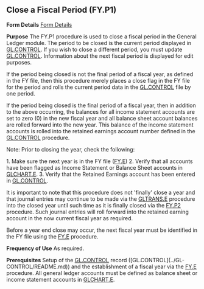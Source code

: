 ## Close a Fiscal Period (FY.P1)
<PageHeader />

**Form Details**
[Form Details](../FY-P1-1/README.md)

**Purpose**
The FY.P1 procedure is used to close a fiscal period in the General Ledger
module. The period to be closed is the current period displayed in
[GL.CONTROL](../GL-CONTROL/README.md). If you wish to close a different period, you
must update [GL.CONTROL](../GL-CONTROL/README.md). Information about the next fiscal
period is displayed for edit purposes.

If the period being closed is not the final period of a fiscal year, as
defined in the FY file, then this procedure merely places a close flag in the
FY file for the period and rolls the current period data in the
[GL.CONTROL](../GL-CONTROL/README.md) file by one period.

If the period being closed is the final period of a fiscal year, then in
addition to the above occurring, the balances for all income statement
accounts are set to zero (0) in the new fiscal year and all balance sheet
account balances are rolled forward into the new year. This balance of the
income statement accounts is rolled into the retained earnings account number
defined in the [GL.CONTROL](../GL-CONTROL/README.md) procedure.

Note: Prior to closing the year, check the following:

1\. Make sure the next year is in the FY file ([FY.E](../FY-E/README.md))
2\. Verify that all accounts have been flagged as Income Statement or Balance
Sheet accounts in [GLCHART.E](../GLCHART-E/README.md).
3\. Verify that the Retained Earnings account has been entered in
[GL.CONTROL](../GL-CONTROL/README.md).

It is important to note that this procedure does not 'finally' close a year
and that journal entries may continue to be made via the
[GLTRANS.E](../GLTRANS-E/README.md) procedure into the closed year until such time as
it is finally closed via the [FY.P2](../FY-P2/README.md) procedure. Such journal
entries will roll forward into the retained earning account in the now current
fiscal year as required.

Before a year end close may occur, the next fiscal year must be identified in
the FY file using the [FY.E](../FY-E/README.md) procedure.

**Frequency of Use**
As required.

**Prerequisites**
Setup of the [GL.CONTROL](../GL-CONTROL/README.md) record ([GL.CONTROL](../GL-
CONTROL/README.md)) and the establishment of a fiscal year via the [FY.E](../FY-E/README.md)
procedure. All general ledger accounts must be defined as balance sheet or
income statement accounts in [GLCHART.E](../GLCHART-E/README.md).

<badge text= "Version 8.10.57 " vertical="middle" />

<PageFooter />
